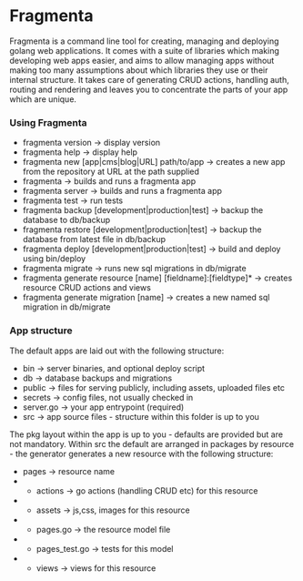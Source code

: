 # Fragmenta

Fragmenta is a command line tool for creating, managing and deploying golang web applications. It comes with a suite of libraries which making developing web apps easier, and aims to allow managing apps without making too many assumptions about which libraries they use or their internal structure. It takes care of generating CRUD actions, handling auth, routing and rendering and leaves you to concentrate the parts of your app which are unique. 

### Using Fragmenta

* fragmenta version -> display version
* fragmenta help -> display help
* fragmenta new [app|cms|blog|URL] path/to/app -> creates a new app from the repository at URL at the path supplied
* fragmenta -> builds and runs a fragmenta app
* fragmenta server -> builds and runs a fragmenta app
* fragmenta test  -> run tests
* fragmenta backup [development|production|test] -> backup the database to db/backup
* fragmenta restore [development|production|test] -> backup the database from latest file in db/backup
* fragmenta deploy [development|production|test] -> build and deploy using bin/deploy
* fragmenta migrate -> runs new sql migrations in db/migrate
* fragmenta generate resource [name] [fieldname]:[fieldtype]* -> creates resource CRUD actions and views
* fragmenta generate migration [name] -> creates a new named sql migration in db/migrate


### App structure

The default apps are laid out with the following structure:

* bin -> server binaries, and optional deploy script
* db -> database backups and migrations
* public -> files for serving publicly, including assets, uploaded files etc
* secrets -> config files, not usually checked in
* server.go -> your app entrypoint (required)
* src -> app source files - structure within this folder is up to you

The pkg layout within the app is up to you - defaults are provided but are not mandatory. Within src the default are arranged in packages by resource - the generator generates a new resource with the following structure:

* pages -> resource name
* * actions -> go actions (handling CRUD etc) for this resource
* * assets -> js,css, images for this resource
* * pages.go -> the resource model file
* * pages_test.go -> tests for this model
* * views -> views for this resource